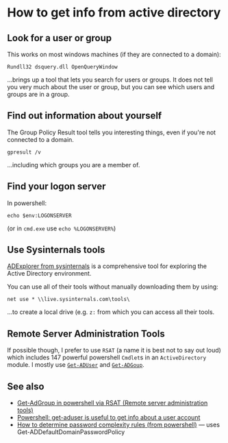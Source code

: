 # How to get info from active directory

## Look for a user or group

This works on most windows machines (if they are connected to a domain):

    Rundll32 dsquery.dll OpenQueryWindow

...brings up a tool that lets you search for users or groups. It does not tell you very much about the user or group, but you can see which users and groups are in a group.

## Find out information about yourself

The Group Policy Result tool tells you interesting things, even if you're not connected to a domain.

	gpresult /v

...including which groups you are a member of.

## Find your logon server

In powershell:

	echo $env:LOGONSERVER

(or in `cmd.exe` use `echo %LOGONSERVER%`)

## Use Sysinternals tools

[ADExplorer from sysinternals](https://docs.microsoft.com/en-gb/sysinternals/downloads/adexplorer) is a comprehensive tool for exploring the Active Directory environment.

You can use all of their tools without manually downloading them by using:

	net use * \\live.sysinternals.com\tools\

...to create a local drive (e.g. `z:` from which you can access all their tools.

## Remote Server Administration Tools

If possible though, I prefer to use `RSAT` (a name it is best not to say out loud) which includes 147 powerful powershell `Cmdlet`s in an `ActiveDirectory` module. I mostly use [`Get-ADUser`](../powershell/get_aduser.md) and [`Get-ADGoup`](get-adgroup.md).

## See also

- [Get-AdGroup in powershell via RSAT (Remote server administration tools)](get-adgroup.md)
- [Powershell: get-aduser is useful to get info about a user account](../powershell/get_aduser.md)
- [How to determine password complexity rules (from powershell)](../powershell/password_complexity.md) &mdash; uses Get-ADDefaultDomainPasswordPolicy
